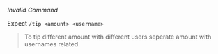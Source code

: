 *Invalid Command*

Expect `/tip <amount> <username>`

> To tip different amount with different users seperate amount with usernames related.